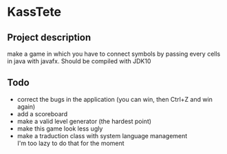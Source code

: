 # KassTete
## Project description
make a game in which you have to connect symbols by passing every cells in java with javafx.
Should be compiled with JDK10
## Todo 
- correct the bugs in the application (you can win, then Ctrl+Z and win again)
- add a scoreboard
- make a valid level generator (the hardest point)
- make this game look less ugly
- make a traduction class with system language management  
I'm too lazy to do that for the moment
